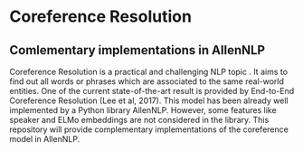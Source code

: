 # Coreference Resolution 
## Comlementary implementations in AllenNLP
Coreference Resolution is a practical and challenging NLP topic . It aims to find out all words or phrases which are associated to the same real-world entities. One of the current state-of-the-art result is provided by End-to-End Coreference Resolution (Lee et al, 2017). This model has been already well implemented by a Python library AllenNLP. However, some features like speaker and ELMo embeddings are not considered in the library. This repository will provide complementary implementations of the coreference model in AllenNLP.

